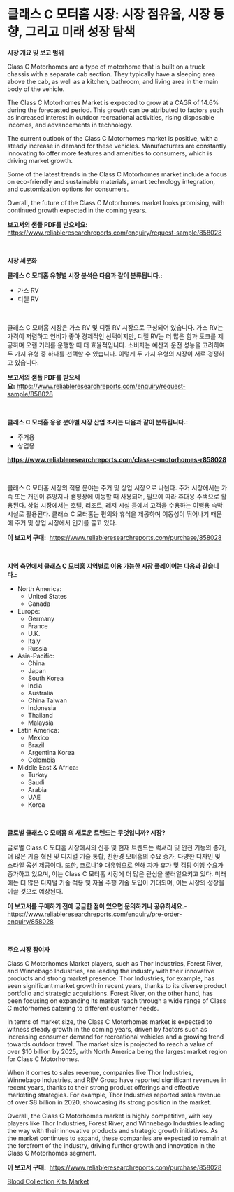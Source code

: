 <p><h1>클래스 C 모터홈 시장: 시장 점유율, 시장 동향, 그리고 미래 성장 탐색</h1></p><p><strong>시장 개요 및 보고 범위</strong></p>
<p><p>Class C Motorhomes are a type of motorhome that is built on a truck chassis with a separate cab section. They typically have a sleeping area above the cab, as well as a kitchen, bathroom, and living area in the main body of the vehicle. </p><p>The Class C Motorhomes Market is expected to grow at a CAGR of 14.6% during the forecasted period. This growth can be attributed to factors such as increased interest in outdoor recreational activities, rising disposable incomes, and advancements in technology. </p><p>The current outlook of the Class C Motorhomes market is positive, with a steady increase in demand for these vehicles. Manufacturers are constantly innovating to offer more features and amenities to consumers, which is driving market growth. </p><p>Some of the latest trends in the Class C Motorhomes market include a focus on eco-friendly and sustainable materials, smart technology integration, and customization options for consumers. </p><p>Overall, the future of the Class C Motorhomes market looks promising, with continued growth expected in the coming years.</p></p>
<p><strong>보고서의 샘플 PDF를 받으세요:</strong> <a href="https://www.reliableresearchreports.com/enquiry/request-sample/858028">https://www.reliableresearchreports.com/enquiry/request-sample/858028</a></p>
<p>&nbsp;</p>
<p><strong>시장 세분화</strong></p>
<p><strong>클래스 C 모터홈 유형별 시장 분석은 다음과 같이 분류됩니다.:</strong></p>
<p><ul><li>가스 RV</li><li>디젤 RV</li></ul></p>
<p>&nbsp;</p>
<p><p>클래스 C 모터홈 시장은 가스 RV 및 디젤 RV 시장으로 구성되어 있습니다. 가스 RV는 가격이 저렴하고 연비가 좋아 경제적인 선택이지만, 디젤 RV는 더 많은 힘과 토크를 제공하며 오랜 거리를 운행할 때 더 효율적입니다. 소비자는 예산과 운전 성능을 고려하여 두 가지 유형 중 하나를 선택할 수 있습니다. 이렇게 두 가지 유형의 시장이 서로 경쟁하고 있습니다.</p></p>
<p><strong>보고서의 샘플 PDF를 받으세요:</strong>&nbsp;<a href="https://www.reliableresearchreports.com/enquiry/request-sample/858028">https://www.reliableresearchreports.com/enquiry/request-sample/858028</a></p>
<p>&nbsp;</p>
<p><strong> 클래스 C 모터홈 응용 분야별 시장 산업 조사는 다음과 같이 분류됩니다.:</strong></p>
<p><ul><li>주거용</li><li>상업용</li></ul></p>
<p><strong><a href="https://www.reliableresearchreports.com/class-c-motorhomes-r858028">https://www.reliableresearchreports.com/class-c-motorhomes-r858028</a></strong></p>
<p>&nbsp;</p>
<p><p>클래스 C 모터홈 시장의 적용 분야는 주거 및 상업 시장으로 나뉜다. 주거 시장에서는 가족 또는 개인이 휴양지나 캠핑장에 이동할 때 사용되며, 필요에 따라 휴대용 주택으로 활용된다. 상업 시장에서는 호텔, 리조트, 레저 시설 등에서 고객을 수용하는 여행용 숙박 시설로 활용된다. 클래스 C 모터홈는 편의와 휴식을 제공하며 이동성이 뛰어나기 때문에 주거 및 상업 시장에서 인기를 끌고 있다.</p></p>
<p><strong>이 보고서 구매:</strong>&nbsp; <a href="https://www.reliableresearchreports.com/purchase/858028">https://www.reliableresearchreports.com/purchase/858028</a></p>
<p>&nbsp;</p>
<p><strong>지역 측면에서 클래스 C 모터홈 지역별로 이용 가능한 시장 플레이어는 다음과 같습니다.:</strong></p>
<p><ul>
    <li>
        North America:
        <ul>
            <li>United States</li>
            <li>Canada</li>
        </ul>
    </li>
    <li>
        Europe:
        <ul>
            <li>Germany</li>
            <li>France</li>
            <li>U.K.</li>
            <li>Italy</li>
            <li>Russia</li>
        </ul>
    </li>
    <li>
        Asia-Pacific:
        <ul>
            <li>China</li>
            <li>Japan</li>
            <li>South Korea</li>
            <li>India</li>
            <li>Australia</li>
            <li>China Taiwan</li>
            <li>Indonesia</li>
            <li>Thailand</li>
            <li>Malaysia</li>
        </ul>
    </li>
    <li>
        Latin America:
        <ul>
            <li>Mexico</li>
            <li>Brazil</li>
            <li>Argentina Korea</li>
            <li>Colombia</li>
        </ul>
    </li>
    <li>
        Middle East & Africa:
        <ul>
            <li>Turkey</li>
            <li>Saudi</li>
            <li>Arabia</li>
            <li>UAE</li>
            <li>Korea</li>
        </ul>
    </li>
    </ul></p>
<p>&nbsp;</p>
<p><strong>글로벌 클래스 C 모터홈 의 새로운 트렌드는 무엇입니까? 시장?</strong></p>
<p><p>글로벌 Class C 모터홈 시장에서의 신흥 및 현재 트렌드는 럭셔리 및 안전 기능의 증가, 더 많은 기술 혁신 및 디지털 기술 통합, 친환경 모터홈의 수요 증가, 다양한 디자인 및 스타일 옵션 제공이다. 또한, 코로나19 대유행으로 인해 자가 휴가 및 캠핑 여행 수요가 증가하고 있으며, 이는 Class C 모터홈 시장에 더 많은 관심을 불러일으키고 있다. 미래에는 더 많은 디지털 기술 적용 및 자율 주행 기술 도입이 기대되며, 이는 시장의 성장을 이끌 것으로 예상된다.</p></p>
<p><strong>이 보고서를 구매하기 전에 궁금한 점이 있으면 문의하거나 공유하세요.</strong>- <a href="https://www.reliableresearchreports.com/enquiry/pre-order-enquiry/858028">https://www.reliableresearchreports.com/enquiry/pre-order-enquiry/858028</a></p>
<p>&nbsp;</p>
<p><strong>주요 시장 참여자</strong></p>
<p><p>Class C Motorhomes Market players, such as Thor Industries, Forest River, and Winnebago Industries, are leading the industry with their innovative products and strong market presence. Thor Industries, for example, has seen significant market growth in recent years, thanks to its diverse product portfolio and strategic acquisitions. Forest River, on the other hand, has been focusing on expanding its market reach through a wide range of Class C motorhomes catering to different customer needs.</p><p>In terms of market size, the Class C Motorhomes market is expected to witness steady growth in the coming years, driven by factors such as increasing consumer demand for recreational vehicles and a growing trend towards outdoor travel. The market size is projected to reach a value of over $10 billion by 2025, with North America being the largest market region for Class C Motorhomes.</p><p>When it comes to sales revenue, companies like Thor Industries, Winnebago Industries, and REV Group have reported significant revenues in recent years, thanks to their strong product offerings and effective marketing strategies. For example, Thor Industries reported sales revenue of over $8 billion in 2020, showcasing its strong position in the market.</p><p>Overall, the Class C Motorhomes market is highly competitive, with key players like Thor Industries, Forest River, and Winnebago Industries leading the way with their innovative products and strategic growth initiatives. As the market continues to expand, these companies are expected to remain at the forefront of the industry, driving further growth and innovation in the Class C Motorhomes segment.</p></p>
<p><strong>이 보고서 구매:</strong>&nbsp;&nbsp;<a href="https://www.reliableresearchreports.com/purchase/858028">https://www.reliableresearchreports.com/purchase/858028</a></p>
<p><p><a href="https://github.com/edytherolanlouisejk1miz0wig/Market-Research-Report-List-2/blob/main/blood-collection-kits-market.md">Blood Collection Kits Market</a></p></p>